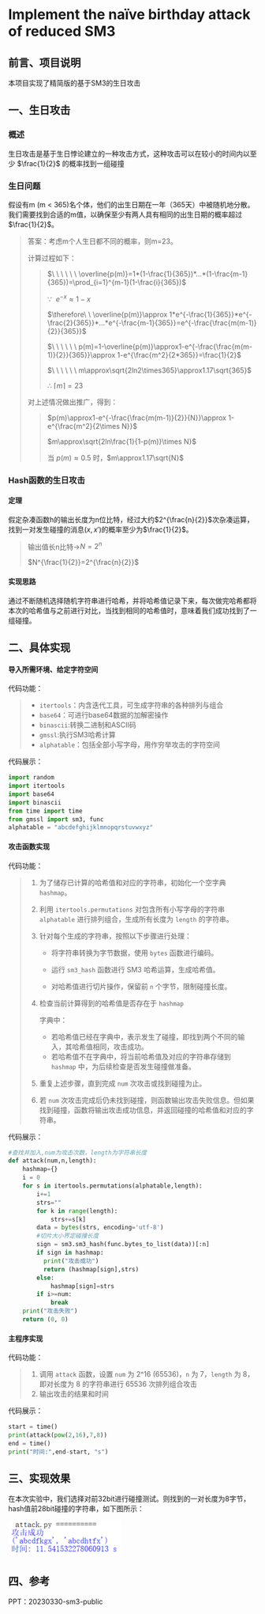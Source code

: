 # Implement the naïve birthday attack of reduced SM3

## 前言、项目说明

本项目实现了精简版的基于SM3的生日攻击

## 一、生日攻击

### 概述

生日攻击是基于生日悖论建立的一种攻击方式，这种攻击可以在较小的时间内以至少 $\frac{1}{2}$ 的概率找到一组碰撞

### 生日问题

假设有m (m < 365)名个体，他们的出生日期在一年（365天）中被随机地分散。我们需要找到合适的m值，以确保至少有两人具有相同的出生日期的概率超过$\frac{1}{2}$。

> 答案：考虑m个人生日都不同的概率，则m=23。
>
> 计算过程如下：
>
> > $\ \ \ \ \ \ \overline{p(m)}=1*(1-\frac{1}{365})*...*(1-\frac{m-1}{365})=\prod_{i=1}^{m-1}(1-\frac{i}{365})$
> >
> > $\because\ \ e^{-x}\approx 1-x$
> >
> > 
> >
> > $\therefore\ \ \overline{p(m)}\approx 1*e^{-\frac{1}{365}}*e^{-\frac{2}{365}}*...*e^{-\frac{m-1}{365}}=e^{-\frac{\frac{m(m-1)}{2}}{365}}$
> >
> > $\ \ \ \ \ \ p(m)=1-\overline{p(m)}\approx1-e^{-\frac{\frac{m(m-1)}{2}}{365}}\approx 1-e^{\frac{m^2}{2*365}}=\frac{1}{2}$
> >
> > $\ \ \ \ \ \ m\approx\sqrt{2ln2\times365}\approx1.17\sqrt{365}$ 
> >
> > $\therefore\ \left \lceil m\right \rceil=23$
>
> 对上述情况做出推广，得到：
>
> > $p(m)\approx1-e^{-\frac{\frac{m(m-1)}{2}}{N}}\approx 1-e^{\frac{m^2}{2\times N}}$
> >
> > $m\approx\sqrt{2ln\frac{1}{1-p(m)}\times N}$ 
> >
> > 当 $p(m)\approx0.5$ 时，$m\approx1.17\sqrt{N}$

### Hash函数的生日攻击

#### 定理

假定杂凑函数h的输出长度为n位比特，经过大约$2^{\frac{n}{2}}$次杂凑运算，找到一对发生碰撞的消息$(x, x')$的概率至少为$\frac{1}{2}$。

> 输出值长n比特→$N=2^n$
>
> $N^{\frac{1}{2}}=2^{\frac{n}{2}}$

#### 实现思路

通过不断随机选择随机字符串进行哈希，并将哈希值记录下来，每次做完哈希都将本次的哈希值与之前进行对比，当找到相同的哈希值时，意味着我们成功找到了一组碰撞。

## 二、具体实现

#### 导入所需环境、给定字符空间

代码功能：

> - `itertools`：内含迭代工具，可生成字符串的各种排列与组合
> - `base64`：可进行base64数据的加解密操作
> - `binascii`:转换二进制和ASCII码
> - `gmssl`:执行SM3哈希计算
> - `alphatable`：包括全部小写字母，用作穷举攻击的字符空间

代码展示：

```python
import random
import itertools
import base64
import binascii
from time import time
from gmssl import sm3, func
alphatable = "abcdefghijklmnopqrstuvwxyz"
```

#### 攻击函数实现

代码功能：

> 1. 为了储存已计算的哈希值和对应的字符串，初始化一个空字典 `hashmap`。
> 2. 利用 `itertools.permutations` 对包含所有小写字母的字符串 `alphatable` 进行排列组合，生成所有长度为 `length` 的字符串。
>
> 3. 针对每个生成的字符串，按照以下步骤进行处理：
>
>    - 将字符串转换为字节数据，使用 `bytes` 函数进行编码。
>
>    - 运行 `sm3_hash` 函数进行 SM3 哈希运算，生成哈希值。
>
>    - 对哈希值进行切片操作，保留前 `n` 个字节，限制碰撞长度。
>
> 4. 检查当前计算得到的哈希值是否存在于 `hashmap`
>
>    字典中：
>
>    - 若哈希值已经在字典中，表示发生了碰撞，即找到两个不同的输入，其哈希值相同，攻击成功。
>    - 若哈希值不在字典中，将当前哈希值及对应的字符串存储到 `hashmap` 中，为后续检查是否发生碰撞做准备。
>
> 5. 重复上述步骤，直到完成 `num` 次攻击或找到碰撞为止。
>
> 6. 若 `num` 次攻击完成后仍未找到碰撞，则函数输出攻击失败信息。但如果找到碰撞，函数将输出攻击成功信息，并返回碰撞的哈希值和对应的字符串。

代码展示：

```python
#查找并加入,num为攻击次数，length为字符串长度
def attack(num,n,length):
    hashmap={}
    i = 0
    for s in itertools.permutations(alphatable,length):
        i+=1
        strs=""
        for k in range(length):
            strs+=s[k]
        data = bytes(strs, encoding='utf-8')
        #切片大小界定碰撞长度
        sign = sm3.sm3_hash(func.bytes_to_list(data))[:n]
        if sign in hashmap:
          print("攻击成功")
          return (hashmap[sign],strs)
        else:
            hashmap[sign]=strs
        if i>=num:
            break
    print("攻击失败")
    return (0, 0)
```

#### 主程序实现

代码功能：

> 1. 调用 `attack` 函数，设置 `num` 为 2^16 (65536)，`n` 为 7，`length` 为 8，即对长度为 8 的字符串进行 65536 次排列组合攻击
> 2. 输出攻击的结果和时间

代码展示：

```python
start = time()
print(attack(pow(2,16),7,8))
end = time()
print("时间:",end-start, "s")
```

## 三、实现效果

在本次实验中，我们选择对前32bit进行碰撞测试。则找到的一对长度为8字节，hash值前28bit碰撞的字符串，如下图所示：

<img src="01.png" alt="01" style="zoom:50%;" />

## 四、参考

PPT：20230330-sm3-public
